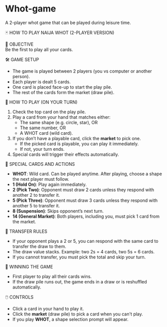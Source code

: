 # Whot-game
A 2-player whot game that can be played during leisure time.

🃏 HOW TO PLAY NAIJA WHOT (2-PLAYER VERSION)

🎯 OBJECTIVE  
Be the first to play all your cards.

🛠️ GAME SETUP  
- The game is played between 2 players (you vs computer or another person).  
- Each player is dealt 5 cards.  
- One card is placed face-up to start the play pile.  
- The rest of the cards form the market (draw pile).  

🔁 HOW TO PLAY (ON YOUR TURN)  
1. Check the top card on the play pile.  
2. Play a card from your hand that matches either:  
   - The same shape (e.g. circle, star), OR  
   - The same number, OR  
   - A WHOT card (wild card).  
3. If you don’t have a playable card, click the **market** to pick one.  
   - If the picked card is playable, you can play it immediately.  
   - If not, your turn ends.  
4. Special cards will trigger their effects automatically.  

🧩 SPECIAL CARDS AND ACTIONS  
- **WHOT**: Wild card. Can be played anytime. After playing, choose a shape the next player must follow.  
- **1 (Hold On)**: Play again immediately.  
- **2 (Pick Two)**: Opponent must draw 2 cards unless they respond with another 2 to transfer it.  
- **5 (Pick Three)**: Opponent must draw 3 cards unless they respond with another 5 to transfer it.  
- **8 (Suspension)**: Skips opponent’s next turn.  
- **14 (General Market)**: Both players, including you, must pick 1 card from the market.  

🔄 TRANSFER RULES  
- If your opponent plays a 2 or 5, you can respond with the same card to transfer the draw to them.  
- The draw value stacks. Example: two 2s = 4 cards, two 5s = 6 cards.  
- If you cannot transfer, you must pick the total and skip your turn.  

🏁 WINNING THE GAME  
- First player to play all their cards wins.  
- If the draw pile runs out, the game ends in a draw or is reshuffled automatically.

🖱️ CONTROLS  
- Click a card in your hand to play it.  
- Click the **market** (draw pile) to pick a card when you can't play.  
- If you play **WHOT**, a shape selection prompt will appear.
